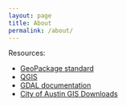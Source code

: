 ```yaml
---
layout: page
title: About
permalink: /about/
---
```


Resources:

* [GeoPackage standard](https://www.geopackage.org)  
* [QGIS](https://qgis.org/en/site)  
* [GDAL documentation](https://www.gdal.org/drv_geopackage_raster.html https://www.gdal.org/drv_geopackage.html )  
* [City of Austin GIS Downloads](http://www.austintexas.gov/department/gis-and-maps/gis-data)


